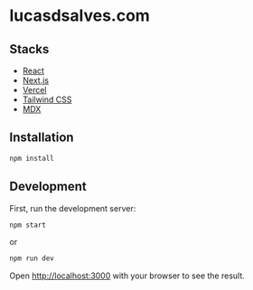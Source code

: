 # lucasdsalves.com

## Stacks

- [React](https://react.dev/)
- [Next.js](https://nextjs.org/)
- [Vercel](https://vercel.com)
- [Tailwind CSS](https://tailwindcss.com/)
- [MDX](https://mdxjs.com/)

## Installation

```bash
npm install
```

## Development

First, run the development server:

```bash
npm start
```

or

```bash
npm run dev
```

Open [http://localhost:3000](http://localhost:3000) with your browser to see the result.
